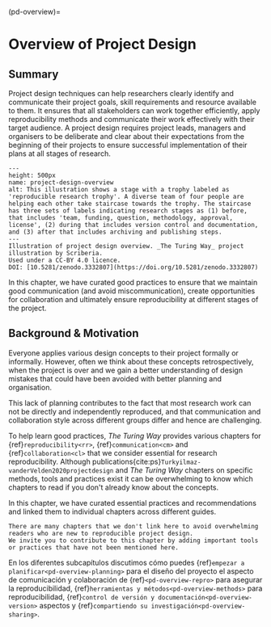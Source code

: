 (pd-overview)=
# Overview of Project Design

## Summary

Project design techniques can help researchers clearly identify and communicate their project goals, skill requirements and resource available to them. It ensures that all stakeholders can work together efficiently, apply reproducibility methods and communicate their work effectively with their target audience. A project design requires project leads, managers and organisers to be deliberate and clear about their expectations from the beginning of their projects to ensure successful implementation of their plans at all stages of research.

```{figure} ../figures/project-design-overview.jpg
---
height: 500px
name: project-design-overview
alt: This illustration shows a stage with a trophy labeled as 'reproducible research trophy'. A diverse team of four people are helping each other take staircase towards the trophy. The staircase has three sets of labels indicating research stages as (1) before, that includes 'team, funding, question, methodology, approval, license', (2) during that includes version control and documentation, and (3) after that includes archiving and publishing steps.
---
Illustration of project design overview. _The Turing Way_ project illustration by Scriberia.
Used under a CC-BY 4.0 licence.
DOI: [10.5281/zenodo.3332807](https://doi.org/10.5281/zenodo.3332807)
```

In this chapter, we have curated good practices to ensure that we maintain good communication (and avoid miscommunication), create opportunities for collaboration and ultimately ensure reproducibility at different stages of the project.

## Background & Motivation

Everyone applies various design concepts to their project formally or informally. However, often we think about these concepts retrospectively, when the project is over and we gain a better understanding of design mistakes that could have been avoided with better planning and organisation.

This lack of planning contributes to the fact that most research work can not be directly and independently reproduced, and that communication and collaboration style across different groups differ and hence are challenging.

To help learn good practices, *The Turing Way* provides various chapters for {ref}`reproducibility<rr>`, {ref}`communication<cm>` and {ref}`collaboration<cl>` that we consider essential for research reproducibility. Although publications{cite:ps}`Turkyilmaz-vanderVelden2020projectdesign` and _The Turing Way_ chapters on specific methods, tools and practices exist it can be overwhelming to know which chapters to read if you don't already know about the concepts.

In this chapter, we have curated essential practices and recommendations and linked them to individual chapters across different guides.

```{note}
There are many chapters that we don't link here to avoid overwhelming readers who are new to reproducible project design.
We invite you to contribute to this chapter by adding important tools or practices that have not been mentioned here.
```

En los diferentes subcapítulos discutimos cómo puedes {ref}`empezar a planificar<pd-overview-planning>` para el diseño del proyecto el aspecto de comunicación y colaboración de {ref}`<pd-overview-repro>` para asegurar la reproducibilidad, {ref}`herramientas y métodos<pd-overview-methods>` para reproducibilidad, {ref}`control de versión y documentación<pd-overview-version>` aspectos y {ref}`compartiendo su investigación<pd-overview-sharing>`.
